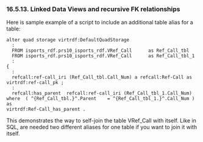<div>

<div>

<div>

<div>

### 16.5.13. Linked Data Views and recursive FK relationships

</div>

</div>

</div>

Here is sample example of a script to include an additional table alias
for a table:

``` programlisting
alter quad storage virtrdf:DefaultQuadStorage
  :
  FROM isports_rdf.prs10_isports_rdf.VRef_Call      as Ref_Call_tbl
  FROM isports_rdf.prs10_isports_rdf.VRef_Call      as Ref_Call_tbl_1
  :
{
  :
  refcall:ref-call_iri (Ref_Call_tbl.Call_Num) a refcall:Ref-Call as
virtrdf:ref-call_pk ;
  :
  refcall:has_parent  refcall:ref-call_iri (Ref_Call_tbl_1.Call_Num)
where  ( ^{Ref_Call_tbl.}^.Parent    = ^{Ref_Call_tbl_1.}^.Call_Num )   as
virtrdf:Ref-Call_has_parent .
```

This demonstrates the way to self-join the table VRef_Call with itself.
Like in SQL, are needed two different aliases for one table if you want
to join it with itself.

</div>
